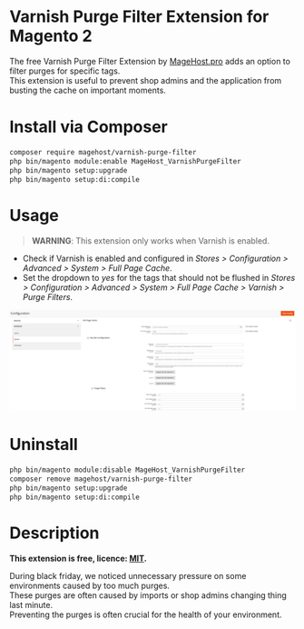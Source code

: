 Varnish Purge Filter Extension for Magento 2
=====================

The free Varnish Purge Filter Extension by [MageHost.pro](https://magehost.pro) adds an option to filter purges for specific tags.  
This extension is useful to prevent shop admins and the application from busting the cache on important moments.

# Install via Composer #

```
composer require magehost/varnish-purge-filter
php bin/magento module:enable MageHost_VarnishPurgeFilter
php bin/magento setup:upgrade
php bin/magento setup:di:compile
```

# Usage #

> **WARNING**: This extension only works when Varnish is enabled.

* Check if Varnish is enabled and configured in *Stores > Configuration > Advanced > System > Full Page Cache*.
* Set the dropdown to *yes* for the tags that should not be flushed in *Stores > Configuration > Advanced > System > Full Page Cache > Varnish > Purge Filters*.

![screenshot](https://raw.githubusercontent.com/magehost/varnish-purge-filter/master/doc/purgefilter_config.png)

# Uninstall #
```
php bin/magento module:disable MageHost_VarnishPurgeFilter
composer remove magehost/varnish-purge-filter
php bin/magento setup:upgrade
php bin/magento setup:di:compile
```

# Description #
**This extension is free, licence: [MIT](https://github.com/magehost/varnish-purge-filter/blob/master/LICENSE).**

During black friday, we noticed unnecessary pressure on some environments caused by too much purges.  
These purges are often caused by imports or shop admins changing thing last minute.  
Preventing the purges is often crucial for the health of your environment.  
